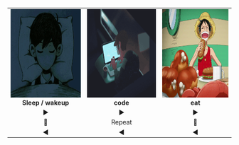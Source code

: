 <table align="center">
  <tr>
    <td align="center">
      <img src="assets/sleep.gif" width="200" height="200" /><br />
      <strong>Sleep / wakeup</strong><br />
    </td>
    <td align="center">
      <img src="assets/code.gif" width="200" height="200" /><br />
      <strong>code</strong>
    </td>
    <td align="center">
      <img src="assets/eat.gif" width="200" height="200" /><br />
      <strong>eat</strong>
    </td>
  </tr>
  <tr>
    <td align="center">&#9654;</td>
    <td align="center">&#9654;</td>
    <td align="center">&#9654;</td>
  </tr>
    <tr>
    <td align="center">🔼</td>
    <td align="center">Repeat</td>
    <td align="center">🔽</td>
  </tr>
      <tr>
    <td align="center">&#9664;</td>
    <td align="center">&#9664;</td>
    <td align="center">&#9664;</td>
  </tr>
</table>
